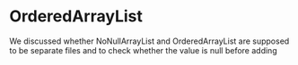 # OrderedArrayList

We discussed whether NoNullArrayList and OrderedArrayList are supposed to be separate files and to check whether the value is null before adding
